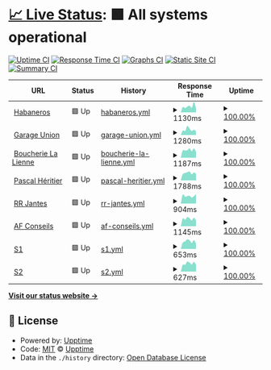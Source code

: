 # [📈 Live Status](https://jessica-habaneros.github.io/uptime/): <!--live status--> **🟩 All systems operational**

[![Uptime CI](https://github.com/jessica-habaneros/uptime/workflows/Uptime%20CI/badge.svg)](https://github.com/jessica-habaneros/uptime/actions?query=workflow%3A%22Uptime+CI%22)
[![Response Time CI](https://github.com/jessica-habaneros/uptime/workflows/Response%20Time%20CI/badge.svg)](https://github.com/jessica-habaneros/uptime/actions?query=workflow%3A%22Response+Time+CI%22)
[![Graphs CI](https://github.com/jessica-habaneros/uptime/workflows/Graphs%20CI/badge.svg)](https://github.com/jessica-habaneros/uptime/actions?query=workflow%3A%22Graphs+CI%22)
[![Static Site CI](https://github.com/jessica-habaneros/uptime/workflows/Static%20Site%20CI/badge.svg)](https://github.com/jessica-habaneros/uptime/actions?query=workflow%3A%22Static+Site+CI%22)
[![Summary CI](https://github.com/jessica-habaneros/uptime/workflows/Summary%20CI/badge.svg)](https://github.com/jessica-habaneros/uptime/actions?query=workflow%3A%22Summary+CI%22)

<!--start: status pages-->
<!-- This summary is generated by Upptime (https://github.com/upptime/upptime) -->
<!-- Do not edit this manually, your changes will be overwritten -->
<!-- prettier-ignore -->
| URL | Status | History | Response Time | Uptime |
| --- | ------ | ------- | ------------- | ------ |
| <img alt="" src="https://icons.duckduckgo.com/ip3/habaneros.ch.ico" height="13"> [Habaneros](https://habaneros.ch) | 🟩 Up | [habaneros.yml](https://github.com/jessicaroh/uptime/commits/HEAD/history/habaneros.yml) | <details><summary><img alt="Response time graph" src="./graphs/habaneros/response-time-week.png" height="20"> 1130ms</summary><br><a href="https://jessica-habaneros.github.io/uptime/history/habaneros"><img alt="Response time 1154" src="https://img.shields.io/endpoint?url=https%3A%2F%2Fraw.githubusercontent.com%2Fjessicaroh%2Fuptime%2FHEAD%2Fapi%2Fhabaneros%2Fresponse-time.json"></a><br><a href="https://jessica-habaneros.github.io/uptime/history/habaneros"><img alt="24-hour response time 769" src="https://img.shields.io/endpoint?url=https%3A%2F%2Fraw.githubusercontent.com%2Fjessicaroh%2Fuptime%2FHEAD%2Fapi%2Fhabaneros%2Fresponse-time-day.json"></a><br><a href="https://jessica-habaneros.github.io/uptime/history/habaneros"><img alt="7-day response time 1130" src="https://img.shields.io/endpoint?url=https%3A%2F%2Fraw.githubusercontent.com%2Fjessicaroh%2Fuptime%2FHEAD%2Fapi%2Fhabaneros%2Fresponse-time-week.json"></a><br><a href="https://jessica-habaneros.github.io/uptime/history/habaneros"><img alt="30-day response time 1167" src="https://img.shields.io/endpoint?url=https%3A%2F%2Fraw.githubusercontent.com%2Fjessicaroh%2Fuptime%2FHEAD%2Fapi%2Fhabaneros%2Fresponse-time-month.json"></a><br><a href="https://jessica-habaneros.github.io/uptime/history/habaneros"><img alt="1-year response time 1154" src="https://img.shields.io/endpoint?url=https%3A%2F%2Fraw.githubusercontent.com%2Fjessicaroh%2Fuptime%2FHEAD%2Fapi%2Fhabaneros%2Fresponse-time-year.json"></a></details> | <details><summary><a href="https://jessica-habaneros.github.io/uptime/history/habaneros">100.00%</a></summary><a href="https://jessica-habaneros.github.io/uptime/history/habaneros"><img alt="All-time uptime 99.99%" src="https://img.shields.io/endpoint?url=https%3A%2F%2Fraw.githubusercontent.com%2Fjessicaroh%2Fuptime%2FHEAD%2Fapi%2Fhabaneros%2Fuptime.json"></a><br><a href="https://jessica-habaneros.github.io/uptime/history/habaneros"><img alt="24-hour uptime 100.00%" src="https://img.shields.io/endpoint?url=https%3A%2F%2Fraw.githubusercontent.com%2Fjessicaroh%2Fuptime%2FHEAD%2Fapi%2Fhabaneros%2Fuptime-day.json"></a><br><a href="https://jessica-habaneros.github.io/uptime/history/habaneros"><img alt="7-day uptime 100.00%" src="https://img.shields.io/endpoint?url=https%3A%2F%2Fraw.githubusercontent.com%2Fjessicaroh%2Fuptime%2FHEAD%2Fapi%2Fhabaneros%2Fuptime-week.json"></a><br><a href="https://jessica-habaneros.github.io/uptime/history/habaneros"><img alt="30-day uptime 99.90%" src="https://img.shields.io/endpoint?url=https%3A%2F%2Fraw.githubusercontent.com%2Fjessicaroh%2Fuptime%2FHEAD%2Fapi%2Fhabaneros%2Fuptime-month.json"></a><br><a href="https://jessica-habaneros.github.io/uptime/history/habaneros"><img alt="1-year uptime 99.99%" src="https://img.shields.io/endpoint?url=https%3A%2F%2Fraw.githubusercontent.com%2Fjessicaroh%2Fuptime%2FHEAD%2Fapi%2Fhabaneros%2Fuptime-year.json"></a></details>
| <img alt="" src="https://icons.duckduckgo.com/ip3/garageunion.ch.ico" height="13"> [Garage Union](https://garageunion.ch) | 🟩 Up | [garage-union.yml](https://github.com/jessicaroh/uptime/commits/HEAD/history/garage-union.yml) | <details><summary><img alt="Response time graph" src="./graphs/garage-union/response-time-week.png" height="20"> 1280ms</summary><br><a href="https://jessica-habaneros.github.io/uptime/history/garage-union"><img alt="Response time 1527" src="https://img.shields.io/endpoint?url=https%3A%2F%2Fraw.githubusercontent.com%2Fjessicaroh%2Fuptime%2FHEAD%2Fapi%2Fgarage-union%2Fresponse-time.json"></a><br><a href="https://jessica-habaneros.github.io/uptime/history/garage-union"><img alt="24-hour response time 887" src="https://img.shields.io/endpoint?url=https%3A%2F%2Fraw.githubusercontent.com%2Fjessicaroh%2Fuptime%2FHEAD%2Fapi%2Fgarage-union%2Fresponse-time-day.json"></a><br><a href="https://jessica-habaneros.github.io/uptime/history/garage-union"><img alt="7-day response time 1280" src="https://img.shields.io/endpoint?url=https%3A%2F%2Fraw.githubusercontent.com%2Fjessicaroh%2Fuptime%2FHEAD%2Fapi%2Fgarage-union%2Fresponse-time-week.json"></a><br><a href="https://jessica-habaneros.github.io/uptime/history/garage-union"><img alt="30-day response time 1388" src="https://img.shields.io/endpoint?url=https%3A%2F%2Fraw.githubusercontent.com%2Fjessicaroh%2Fuptime%2FHEAD%2Fapi%2Fgarage-union%2Fresponse-time-month.json"></a><br><a href="https://jessica-habaneros.github.io/uptime/history/garage-union"><img alt="1-year response time 1527" src="https://img.shields.io/endpoint?url=https%3A%2F%2Fraw.githubusercontent.com%2Fjessicaroh%2Fuptime%2FHEAD%2Fapi%2Fgarage-union%2Fresponse-time-year.json"></a></details> | <details><summary><a href="https://jessica-habaneros.github.io/uptime/history/garage-union">100.00%</a></summary><a href="https://jessica-habaneros.github.io/uptime/history/garage-union"><img alt="All-time uptime 99.99%" src="https://img.shields.io/endpoint?url=https%3A%2F%2Fraw.githubusercontent.com%2Fjessicaroh%2Fuptime%2FHEAD%2Fapi%2Fgarage-union%2Fuptime.json"></a><br><a href="https://jessica-habaneros.github.io/uptime/history/garage-union"><img alt="24-hour uptime 100.00%" src="https://img.shields.io/endpoint?url=https%3A%2F%2Fraw.githubusercontent.com%2Fjessicaroh%2Fuptime%2FHEAD%2Fapi%2Fgarage-union%2Fuptime-day.json"></a><br><a href="https://jessica-habaneros.github.io/uptime/history/garage-union"><img alt="7-day uptime 100.00%" src="https://img.shields.io/endpoint?url=https%3A%2F%2Fraw.githubusercontent.com%2Fjessicaroh%2Fuptime%2FHEAD%2Fapi%2Fgarage-union%2Fuptime-week.json"></a><br><a href="https://jessica-habaneros.github.io/uptime/history/garage-union"><img alt="30-day uptime 100.00%" src="https://img.shields.io/endpoint?url=https%3A%2F%2Fraw.githubusercontent.com%2Fjessicaroh%2Fuptime%2FHEAD%2Fapi%2Fgarage-union%2Fuptime-month.json"></a><br><a href="https://jessica-habaneros.github.io/uptime/history/garage-union"><img alt="1-year uptime 99.99%" src="https://img.shields.io/endpoint?url=https%3A%2F%2Fraw.githubusercontent.com%2Fjessicaroh%2Fuptime%2FHEAD%2Fapi%2Fgarage-union%2Fuptime-year.json"></a></details>
| <img alt="" src="https://icons.duckduckgo.com/ip3/boucherielalienne.ch.ico" height="13"> [Boucherie La Lienne](https://boucherielalienne.ch) | 🟩 Up | [boucherie-la-lienne.yml](https://github.com/jessicaroh/uptime/commits/HEAD/history/boucherie-la-lienne.yml) | <details><summary><img alt="Response time graph" src="./graphs/boucherie-la-lienne/response-time-week.png" height="20"> 1187ms</summary><br><a href="https://jessica-habaneros.github.io/uptime/history/boucherie-la-lienne"><img alt="Response time 1528" src="https://img.shields.io/endpoint?url=https%3A%2F%2Fraw.githubusercontent.com%2Fjessicaroh%2Fuptime%2FHEAD%2Fapi%2Fboucherie-la-lienne%2Fresponse-time.json"></a><br><a href="https://jessica-habaneros.github.io/uptime/history/boucherie-la-lienne"><img alt="24-hour response time 930" src="https://img.shields.io/endpoint?url=https%3A%2F%2Fraw.githubusercontent.com%2Fjessicaroh%2Fuptime%2FHEAD%2Fapi%2Fboucherie-la-lienne%2Fresponse-time-day.json"></a><br><a href="https://jessica-habaneros.github.io/uptime/history/boucherie-la-lienne"><img alt="7-day response time 1187" src="https://img.shields.io/endpoint?url=https%3A%2F%2Fraw.githubusercontent.com%2Fjessicaroh%2Fuptime%2FHEAD%2Fapi%2Fboucherie-la-lienne%2Fresponse-time-week.json"></a><br><a href="https://jessica-habaneros.github.io/uptime/history/boucherie-la-lienne"><img alt="30-day response time 1550" src="https://img.shields.io/endpoint?url=https%3A%2F%2Fraw.githubusercontent.com%2Fjessicaroh%2Fuptime%2FHEAD%2Fapi%2Fboucherie-la-lienne%2Fresponse-time-month.json"></a><br><a href="https://jessica-habaneros.github.io/uptime/history/boucherie-la-lienne"><img alt="1-year response time 1528" src="https://img.shields.io/endpoint?url=https%3A%2F%2Fraw.githubusercontent.com%2Fjessicaroh%2Fuptime%2FHEAD%2Fapi%2Fboucherie-la-lienne%2Fresponse-time-year.json"></a></details> | <details><summary><a href="https://jessica-habaneros.github.io/uptime/history/boucherie-la-lienne">100.00%</a></summary><a href="https://jessica-habaneros.github.io/uptime/history/boucherie-la-lienne"><img alt="All-time uptime 99.99%" src="https://img.shields.io/endpoint?url=https%3A%2F%2Fraw.githubusercontent.com%2Fjessicaroh%2Fuptime%2FHEAD%2Fapi%2Fboucherie-la-lienne%2Fuptime.json"></a><br><a href="https://jessica-habaneros.github.io/uptime/history/boucherie-la-lienne"><img alt="24-hour uptime 100.00%" src="https://img.shields.io/endpoint?url=https%3A%2F%2Fraw.githubusercontent.com%2Fjessicaroh%2Fuptime%2FHEAD%2Fapi%2Fboucherie-la-lienne%2Fuptime-day.json"></a><br><a href="https://jessica-habaneros.github.io/uptime/history/boucherie-la-lienne"><img alt="7-day uptime 100.00%" src="https://img.shields.io/endpoint?url=https%3A%2F%2Fraw.githubusercontent.com%2Fjessicaroh%2Fuptime%2FHEAD%2Fapi%2Fboucherie-la-lienne%2Fuptime-week.json"></a><br><a href="https://jessica-habaneros.github.io/uptime/history/boucherie-la-lienne"><img alt="30-day uptime 100.00%" src="https://img.shields.io/endpoint?url=https%3A%2F%2Fraw.githubusercontent.com%2Fjessicaroh%2Fuptime%2FHEAD%2Fapi%2Fboucherie-la-lienne%2Fuptime-month.json"></a><br><a href="https://jessica-habaneros.github.io/uptime/history/boucherie-la-lienne"><img alt="1-year uptime 99.99%" src="https://img.shields.io/endpoint?url=https%3A%2F%2Fraw.githubusercontent.com%2Fjessicaroh%2Fuptime%2FHEAD%2Fapi%2Fboucherie-la-lienne%2Fuptime-year.json"></a></details>
| <img alt="" src="https://icons.duckduckgo.com/ip3/pascal-heritier.ch.ico" height="13"> [Pascal Héritier](https://pascal-heritier.ch) | 🟩 Up | [pascal-heritier.yml](https://github.com/jessicaroh/uptime/commits/HEAD/history/pascal-heritier.yml) | <details><summary><img alt="Response time graph" src="./graphs/pascal-heritier/response-time-week.png" height="20"> 1788ms</summary><br><a href="https://jessica-habaneros.github.io/uptime/history/pascal-heritier"><img alt="Response time 1828" src="https://img.shields.io/endpoint?url=https%3A%2F%2Fraw.githubusercontent.com%2Fjessicaroh%2Fuptime%2FHEAD%2Fapi%2Fpascal-heritier%2Fresponse-time.json"></a><br><a href="https://jessica-habaneros.github.io/uptime/history/pascal-heritier"><img alt="24-hour response time 1609" src="https://img.shields.io/endpoint?url=https%3A%2F%2Fraw.githubusercontent.com%2Fjessicaroh%2Fuptime%2FHEAD%2Fapi%2Fpascal-heritier%2Fresponse-time-day.json"></a><br><a href="https://jessica-habaneros.github.io/uptime/history/pascal-heritier"><img alt="7-day response time 1788" src="https://img.shields.io/endpoint?url=https%3A%2F%2Fraw.githubusercontent.com%2Fjessicaroh%2Fuptime%2FHEAD%2Fapi%2Fpascal-heritier%2Fresponse-time-week.json"></a><br><a href="https://jessica-habaneros.github.io/uptime/history/pascal-heritier"><img alt="30-day response time 1810" src="https://img.shields.io/endpoint?url=https%3A%2F%2Fraw.githubusercontent.com%2Fjessicaroh%2Fuptime%2FHEAD%2Fapi%2Fpascal-heritier%2Fresponse-time-month.json"></a><br><a href="https://jessica-habaneros.github.io/uptime/history/pascal-heritier"><img alt="1-year response time 1828" src="https://img.shields.io/endpoint?url=https%3A%2F%2Fraw.githubusercontent.com%2Fjessicaroh%2Fuptime%2FHEAD%2Fapi%2Fpascal-heritier%2Fresponse-time-year.json"></a></details> | <details><summary><a href="https://jessica-habaneros.github.io/uptime/history/pascal-heritier">100.00%</a></summary><a href="https://jessica-habaneros.github.io/uptime/history/pascal-heritier"><img alt="All-time uptime 100.00%" src="https://img.shields.io/endpoint?url=https%3A%2F%2Fraw.githubusercontent.com%2Fjessicaroh%2Fuptime%2FHEAD%2Fapi%2Fpascal-heritier%2Fuptime.json"></a><br><a href="https://jessica-habaneros.github.io/uptime/history/pascal-heritier"><img alt="24-hour uptime 100.00%" src="https://img.shields.io/endpoint?url=https%3A%2F%2Fraw.githubusercontent.com%2Fjessicaroh%2Fuptime%2FHEAD%2Fapi%2Fpascal-heritier%2Fuptime-day.json"></a><br><a href="https://jessica-habaneros.github.io/uptime/history/pascal-heritier"><img alt="7-day uptime 100.00%" src="https://img.shields.io/endpoint?url=https%3A%2F%2Fraw.githubusercontent.com%2Fjessicaroh%2Fuptime%2FHEAD%2Fapi%2Fpascal-heritier%2Fuptime-week.json"></a><br><a href="https://jessica-habaneros.github.io/uptime/history/pascal-heritier"><img alt="30-day uptime 100.00%" src="https://img.shields.io/endpoint?url=https%3A%2F%2Fraw.githubusercontent.com%2Fjessicaroh%2Fuptime%2FHEAD%2Fapi%2Fpascal-heritier%2Fuptime-month.json"></a><br><a href="https://jessica-habaneros.github.io/uptime/history/pascal-heritier"><img alt="1-year uptime 100.00%" src="https://img.shields.io/endpoint?url=https%3A%2F%2Fraw.githubusercontent.com%2Fjessicaroh%2Fuptime%2FHEAD%2Fapi%2Fpascal-heritier%2Fuptime-year.json"></a></details>
| <img alt="" src="https://icons.duckduckgo.com/ip3/rrjantes.ch.ico" height="13"> [RR Jantes](https://rrjantes.ch) | 🟩 Up | [rr-jantes.yml](https://github.com/jessicaroh/uptime/commits/HEAD/history/rr-jantes.yml) | <details><summary><img alt="Response time graph" src="./graphs/rr-jantes/response-time-week.png" height="20"> 904ms</summary><br><a href="https://jessica-habaneros.github.io/uptime/history/rr-jantes"><img alt="Response time 1284" src="https://img.shields.io/endpoint?url=https%3A%2F%2Fraw.githubusercontent.com%2Fjessicaroh%2Fuptime%2FHEAD%2Fapi%2Frr-jantes%2Fresponse-time.json"></a><br><a href="https://jessica-habaneros.github.io/uptime/history/rr-jantes"><img alt="24-hour response time 1104" src="https://img.shields.io/endpoint?url=https%3A%2F%2Fraw.githubusercontent.com%2Fjessicaroh%2Fuptime%2FHEAD%2Fapi%2Frr-jantes%2Fresponse-time-day.json"></a><br><a href="https://jessica-habaneros.github.io/uptime/history/rr-jantes"><img alt="7-day response time 904" src="https://img.shields.io/endpoint?url=https%3A%2F%2Fraw.githubusercontent.com%2Fjessicaroh%2Fuptime%2FHEAD%2Fapi%2Frr-jantes%2Fresponse-time-week.json"></a><br><a href="https://jessica-habaneros.github.io/uptime/history/rr-jantes"><img alt="30-day response time 905" src="https://img.shields.io/endpoint?url=https%3A%2F%2Fraw.githubusercontent.com%2Fjessicaroh%2Fuptime%2FHEAD%2Fapi%2Frr-jantes%2Fresponse-time-month.json"></a><br><a href="https://jessica-habaneros.github.io/uptime/history/rr-jantes"><img alt="1-year response time 1284" src="https://img.shields.io/endpoint?url=https%3A%2F%2Fraw.githubusercontent.com%2Fjessicaroh%2Fuptime%2FHEAD%2Fapi%2Frr-jantes%2Fresponse-time-year.json"></a></details> | <details><summary><a href="https://jessica-habaneros.github.io/uptime/history/rr-jantes">100.00%</a></summary><a href="https://jessica-habaneros.github.io/uptime/history/rr-jantes"><img alt="All-time uptime 100.00%" src="https://img.shields.io/endpoint?url=https%3A%2F%2Fraw.githubusercontent.com%2Fjessicaroh%2Fuptime%2FHEAD%2Fapi%2Frr-jantes%2Fuptime.json"></a><br><a href="https://jessica-habaneros.github.io/uptime/history/rr-jantes"><img alt="24-hour uptime 100.00%" src="https://img.shields.io/endpoint?url=https%3A%2F%2Fraw.githubusercontent.com%2Fjessicaroh%2Fuptime%2FHEAD%2Fapi%2Frr-jantes%2Fuptime-day.json"></a><br><a href="https://jessica-habaneros.github.io/uptime/history/rr-jantes"><img alt="7-day uptime 100.00%" src="https://img.shields.io/endpoint?url=https%3A%2F%2Fraw.githubusercontent.com%2Fjessicaroh%2Fuptime%2FHEAD%2Fapi%2Frr-jantes%2Fuptime-week.json"></a><br><a href="https://jessica-habaneros.github.io/uptime/history/rr-jantes"><img alt="30-day uptime 100.00%" src="https://img.shields.io/endpoint?url=https%3A%2F%2Fraw.githubusercontent.com%2Fjessicaroh%2Fuptime%2FHEAD%2Fapi%2Frr-jantes%2Fuptime-month.json"></a><br><a href="https://jessica-habaneros.github.io/uptime/history/rr-jantes"><img alt="1-year uptime 100.00%" src="https://img.shields.io/endpoint?url=https%3A%2F%2Fraw.githubusercontent.com%2Fjessicaroh%2Fuptime%2FHEAD%2Fapi%2Frr-jantes%2Fuptime-year.json"></a></details>
| <img alt="" src="https://icons.duckduckgo.com/ip3/afconseils.ch.ico" height="13"> [AF Conseils](https://afconseils.ch) | 🟩 Up | [af-conseils.yml](https://github.com/jessicaroh/uptime/commits/HEAD/history/af-conseils.yml) | <details><summary><img alt="Response time graph" src="./graphs/af-conseils/response-time-week.png" height="20"> 1145ms</summary><br><a href="https://jessica-habaneros.github.io/uptime/history/af-conseils"><img alt="Response time 1202" src="https://img.shields.io/endpoint?url=https%3A%2F%2Fraw.githubusercontent.com%2Fjessicaroh%2Fuptime%2FHEAD%2Fapi%2Faf-conseils%2Fresponse-time.json"></a><br><a href="https://jessica-habaneros.github.io/uptime/history/af-conseils"><img alt="24-hour response time 899" src="https://img.shields.io/endpoint?url=https%3A%2F%2Fraw.githubusercontent.com%2Fjessicaroh%2Fuptime%2FHEAD%2Fapi%2Faf-conseils%2Fresponse-time-day.json"></a><br><a href="https://jessica-habaneros.github.io/uptime/history/af-conseils"><img alt="7-day response time 1145" src="https://img.shields.io/endpoint?url=https%3A%2F%2Fraw.githubusercontent.com%2Fjessicaroh%2Fuptime%2FHEAD%2Fapi%2Faf-conseils%2Fresponse-time-week.json"></a><br><a href="https://jessica-habaneros.github.io/uptime/history/af-conseils"><img alt="30-day response time 1173" src="https://img.shields.io/endpoint?url=https%3A%2F%2Fraw.githubusercontent.com%2Fjessicaroh%2Fuptime%2FHEAD%2Fapi%2Faf-conseils%2Fresponse-time-month.json"></a><br><a href="https://jessica-habaneros.github.io/uptime/history/af-conseils"><img alt="1-year response time 1202" src="https://img.shields.io/endpoint?url=https%3A%2F%2Fraw.githubusercontent.com%2Fjessicaroh%2Fuptime%2FHEAD%2Fapi%2Faf-conseils%2Fresponse-time-year.json"></a></details> | <details><summary><a href="https://jessica-habaneros.github.io/uptime/history/af-conseils">100.00%</a></summary><a href="https://jessica-habaneros.github.io/uptime/history/af-conseils"><img alt="All-time uptime 99.99%" src="https://img.shields.io/endpoint?url=https%3A%2F%2Fraw.githubusercontent.com%2Fjessicaroh%2Fuptime%2FHEAD%2Fapi%2Faf-conseils%2Fuptime.json"></a><br><a href="https://jessica-habaneros.github.io/uptime/history/af-conseils"><img alt="24-hour uptime 100.00%" src="https://img.shields.io/endpoint?url=https%3A%2F%2Fraw.githubusercontent.com%2Fjessicaroh%2Fuptime%2FHEAD%2Fapi%2Faf-conseils%2Fuptime-day.json"></a><br><a href="https://jessica-habaneros.github.io/uptime/history/af-conseils"><img alt="7-day uptime 100.00%" src="https://img.shields.io/endpoint?url=https%3A%2F%2Fraw.githubusercontent.com%2Fjessicaroh%2Fuptime%2FHEAD%2Fapi%2Faf-conseils%2Fuptime-week.json"></a><br><a href="https://jessica-habaneros.github.io/uptime/history/af-conseils"><img alt="30-day uptime 99.90%" src="https://img.shields.io/endpoint?url=https%3A%2F%2Fraw.githubusercontent.com%2Fjessicaroh%2Fuptime%2FHEAD%2Fapi%2Faf-conseils%2Fuptime-month.json"></a><br><a href="https://jessica-habaneros.github.io/uptime/history/af-conseils"><img alt="1-year uptime 99.99%" src="https://img.shields.io/endpoint?url=https%3A%2F%2Fraw.githubusercontent.com%2Fjessicaroh%2Fuptime%2FHEAD%2Fapi%2Faf-conseils%2Fuptime-year.json"></a></details>
| <img alt="" src="https://icons.duckduckgo.com/ip3/s1.stevenroh.ch.ico" height="13"> [S1](https://s1.stevenroh.ch) | 🟩 Up | [s1.yml](https://github.com/jessicaroh/uptime/commits/HEAD/history/s1.yml) | <details><summary><img alt="Response time graph" src="./graphs/s1/response-time-week.png" height="20"> 653ms</summary><br><a href="https://jessica-habaneros.github.io/uptime/history/s1"><img alt="Response time 690" src="https://img.shields.io/endpoint?url=https%3A%2F%2Fraw.githubusercontent.com%2Fjessicaroh%2Fuptime%2FHEAD%2Fapi%2Fs1%2Fresponse-time.json"></a><br><a href="https://jessica-habaneros.github.io/uptime/history/s1"><img alt="24-hour response time 451" src="https://img.shields.io/endpoint?url=https%3A%2F%2Fraw.githubusercontent.com%2Fjessicaroh%2Fuptime%2FHEAD%2Fapi%2Fs1%2Fresponse-time-day.json"></a><br><a href="https://jessica-habaneros.github.io/uptime/history/s1"><img alt="7-day response time 653" src="https://img.shields.io/endpoint?url=https%3A%2F%2Fraw.githubusercontent.com%2Fjessicaroh%2Fuptime%2FHEAD%2Fapi%2Fs1%2Fresponse-time-week.json"></a><br><a href="https://jessica-habaneros.github.io/uptime/history/s1"><img alt="30-day response time 699" src="https://img.shields.io/endpoint?url=https%3A%2F%2Fraw.githubusercontent.com%2Fjessicaroh%2Fuptime%2FHEAD%2Fapi%2Fs1%2Fresponse-time-month.json"></a><br><a href="https://jessica-habaneros.github.io/uptime/history/s1"><img alt="1-year response time 690" src="https://img.shields.io/endpoint?url=https%3A%2F%2Fraw.githubusercontent.com%2Fjessicaroh%2Fuptime%2FHEAD%2Fapi%2Fs1%2Fresponse-time-year.json"></a></details> | <details><summary><a href="https://jessica-habaneros.github.io/uptime/history/s1">100.00%</a></summary><a href="https://jessica-habaneros.github.io/uptime/history/s1"><img alt="All-time uptime 99.94%" src="https://img.shields.io/endpoint?url=https%3A%2F%2Fraw.githubusercontent.com%2Fjessicaroh%2Fuptime%2FHEAD%2Fapi%2Fs1%2Fuptime.json"></a><br><a href="https://jessica-habaneros.github.io/uptime/history/s1"><img alt="24-hour uptime 100.00%" src="https://img.shields.io/endpoint?url=https%3A%2F%2Fraw.githubusercontent.com%2Fjessicaroh%2Fuptime%2FHEAD%2Fapi%2Fs1%2Fuptime-day.json"></a><br><a href="https://jessica-habaneros.github.io/uptime/history/s1"><img alt="7-day uptime 100.00%" src="https://img.shields.io/endpoint?url=https%3A%2F%2Fraw.githubusercontent.com%2Fjessicaroh%2Fuptime%2FHEAD%2Fapi%2Fs1%2Fuptime-week.json"></a><br><a href="https://jessica-habaneros.github.io/uptime/history/s1"><img alt="30-day uptime 99.56%" src="https://img.shields.io/endpoint?url=https%3A%2F%2Fraw.githubusercontent.com%2Fjessicaroh%2Fuptime%2FHEAD%2Fapi%2Fs1%2Fuptime-month.json"></a><br><a href="https://jessica-habaneros.github.io/uptime/history/s1"><img alt="1-year uptime 99.94%" src="https://img.shields.io/endpoint?url=https%3A%2F%2Fraw.githubusercontent.com%2Fjessicaroh%2Fuptime%2FHEAD%2Fapi%2Fs1%2Fuptime-year.json"></a></details>
| <img alt="" src="https://icons.duckduckgo.com/ip3/s2.stevenroh.ch.ico" height="13"> [S2](https://s2.stevenroh.ch) | 🟩 Up | [s2.yml](https://github.com/jessicaroh/uptime/commits/HEAD/history/s2.yml) | <details><summary><img alt="Response time graph" src="./graphs/s2/response-time-week.png" height="20"> 627ms</summary><br><a href="https://jessica-habaneros.github.io/uptime/history/s2"><img alt="Response time 667" src="https://img.shields.io/endpoint?url=https%3A%2F%2Fraw.githubusercontent.com%2Fjessicaroh%2Fuptime%2FHEAD%2Fapi%2Fs2%2Fresponse-time.json"></a><br><a href="https://jessica-habaneros.github.io/uptime/history/s2"><img alt="24-hour response time 532" src="https://img.shields.io/endpoint?url=https%3A%2F%2Fraw.githubusercontent.com%2Fjessicaroh%2Fuptime%2FHEAD%2Fapi%2Fs2%2Fresponse-time-day.json"></a><br><a href="https://jessica-habaneros.github.io/uptime/history/s2"><img alt="7-day response time 627" src="https://img.shields.io/endpoint?url=https%3A%2F%2Fraw.githubusercontent.com%2Fjessicaroh%2Fuptime%2FHEAD%2Fapi%2Fs2%2Fresponse-time-week.json"></a><br><a href="https://jessica-habaneros.github.io/uptime/history/s2"><img alt="30-day response time 626" src="https://img.shields.io/endpoint?url=https%3A%2F%2Fraw.githubusercontent.com%2Fjessicaroh%2Fuptime%2FHEAD%2Fapi%2Fs2%2Fresponse-time-month.json"></a><br><a href="https://jessica-habaneros.github.io/uptime/history/s2"><img alt="1-year response time 667" src="https://img.shields.io/endpoint?url=https%3A%2F%2Fraw.githubusercontent.com%2Fjessicaroh%2Fuptime%2FHEAD%2Fapi%2Fs2%2Fresponse-time-year.json"></a></details> | <details><summary><a href="https://jessica-habaneros.github.io/uptime/history/s2">100.00%</a></summary><a href="https://jessica-habaneros.github.io/uptime/history/s2"><img alt="All-time uptime 99.81%" src="https://img.shields.io/endpoint?url=https%3A%2F%2Fraw.githubusercontent.com%2Fjessicaroh%2Fuptime%2FHEAD%2Fapi%2Fs2%2Fuptime.json"></a><br><a href="https://jessica-habaneros.github.io/uptime/history/s2"><img alt="24-hour uptime 100.00%" src="https://img.shields.io/endpoint?url=https%3A%2F%2Fraw.githubusercontent.com%2Fjessicaroh%2Fuptime%2FHEAD%2Fapi%2Fs2%2Fuptime-day.json"></a><br><a href="https://jessica-habaneros.github.io/uptime/history/s2"><img alt="7-day uptime 100.00%" src="https://img.shields.io/endpoint?url=https%3A%2F%2Fraw.githubusercontent.com%2Fjessicaroh%2Fuptime%2FHEAD%2Fapi%2Fs2%2Fuptime-week.json"></a><br><a href="https://jessica-habaneros.github.io/uptime/history/s2"><img alt="30-day uptime 100.00%" src="https://img.shields.io/endpoint?url=https%3A%2F%2Fraw.githubusercontent.com%2Fjessicaroh%2Fuptime%2FHEAD%2Fapi%2Fs2%2Fuptime-month.json"></a><br><a href="https://jessica-habaneros.github.io/uptime/history/s2"><img alt="1-year uptime 99.81%" src="https://img.shields.io/endpoint?url=https%3A%2F%2Fraw.githubusercontent.com%2Fjessicaroh%2Fuptime%2FHEAD%2Fapi%2Fs2%2Fuptime-year.json"></a></details>

<!--end: status pages-->

[**Visit our status website →**](https://jessica-habaneros.github.io/uptime/)

## 📄 License

- Powered by: [Upptime](https://github.com/upptime/upptime)
- Code: [MIT](./LICENSE) © [Upptime](https://upptime.js.org)
- Data in the `./history` directory: [Open Database License](https://opendatacommons.org/licenses/odbl/1-0/)
